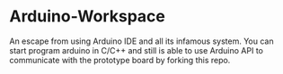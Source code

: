 Arduino-Workspace
=================

An escape from using Arduino IDE and all its infamous system. You can start program arduino in C/C++ and still is able to use Arduino API to communicate with the prototype board by forking this repo. 
